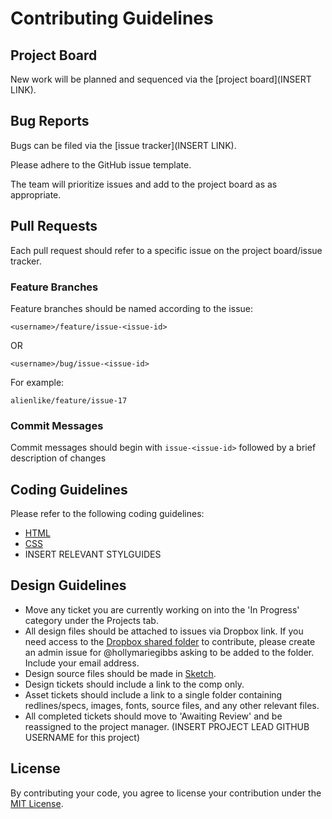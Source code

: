 # Contributing Guidelines

## Project Board

New work will be planned and sequenced via the [project board](INSERT LINK).

## Bug Reports

Bugs can be filed via the [issue tracker](INSERT LINK).

Please adhere to the GitHub issue template.

The team will prioritize issues and add to the project board as as appropriate.

## Pull Requests

Each pull request should refer to a specific issue on the project board/issue tracker.

### Feature Branches

Feature branches should be named according to the issue:

`<username>/feature/issue-<issue-id>`

OR

`<username>/bug/issue-<issue-id>`

For example:

`alienlike/feature/issue-17`

### Commit Messages

Commit messages should begin with `issue-<issue-id>` followed by a brief description of changes

## Coding Guidelines

Please refer to the following coding guidelines:

- [HTML](http://codeguide.co/#html)
- [CSS](http://codeguide.co/#css)
- INSERT RELEVANT STYLGUIDES

## Design Guidelines

- Move any ticket you are currently working on into the 'In Progress' category under the Projects tab.
- All design files should be attached to issues via Dropbox link. If you need access to the <a href="https://www.dropbox.com/sh/zisrb2jlew4jyru/AACReOBxUmW6FY2ogxVFaAmVa?dl=0">Dropbox shared folder</a> to contribute, please create an admin issue for @hollymariegibbs asking to be added to the folder. Include your email address.
- Design source files should be made in <a href="https://www.sketchapp.com/">Sketch</a>.
- Design tickets should include a link to the comp only. 
- Asset tickets should include a link to a single folder containing redlines/specs, images, fonts, source files, and any other relevant files.
- All completed tickets should move to 'Awaiting Review' and be reassigned to the project manager. (INSERT PROJECT LEAD GITHUB USERNAME for this project)

## License

By contributing your code, you agree to license your contribution under the
[MIT License](https://github.com/c4gnv/business-web/blob/develop/LICENSE).
